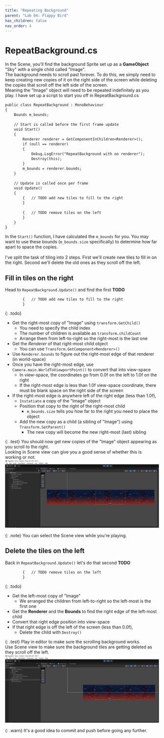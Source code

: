 ```yaml
---
title: "Repeating Background"
parent: "Lab 04: Flappy Bird"
has_children: false
nav_order: 4
---
```


# RepeatBackground.cs
In the Scene, you'll find the background Sprite set up as a **GameObject** "Sky" with a single child called "Image".\
The background needs to scroll past forever. To do this, we simply need to keep creating new copies of it on the right side of the screen while deleting the copies that scroll off the left side of the screen.\
Meaning the "Image" object will need to be repeated indefinitely as you play.
I have set up a script to start you off in RepeatBackground.cs
```
public class RepeatBackground : MonoBehaviour
{
    Bounds m_bounds;

    // Start is called before the first frame update
    void Start()
    {
        Renderer renderer = GetComponentInChildren<Renderer>();
        if (null == renderer)
        {
            Debug.LogError("RepeatBackground with no renderer");
            Destroy(this);
        }
        m_bounds = renderer.bounds;
    }

    // Update is called once per frame
    void Update()
    {
        {   // TODO add new tiles to fill to the right
        }

        {   // TODO remove tiles on the left
        }
    }
}

```
In the `Start()` function, I have calculated the `m_bounds` for you.
You may want to use these bounds (`m_bounds.size` specifically) to determine how far apart to space the copies.\
\
I've split the task of tiling into 2 steps. First we'll create new tiles to fill in on the right. Second we'll delete the old ones as they scroll off the left.

## Fill in tiles on the right
Head to `RepeatBackground.Update()` and find the first **TODO**
```
        {   // TODO add new tiles to fill to the right
        }
```

{: .todo}
* Get the right-most copy of "Image" using `transform.GetChild()`
    * You need to specify the child index
    * The number of children is available as `transform.childCount`
    * Arrange them from left-to-right so the right-most is the last one
* Get the *Renderer* of that right-most child object
    * You can use `Transform.GetComponent<Renderer>()`
* Use `Renderer.bounds` to figure out the right-most edge of that renderer (in world-space)
* Once you have the right-most edge, use `Camera.main.WorldToViewportPoint()` to convert that into view-space
    * In view-space, the coordinates go from 0.0f on the left to 1.0f on the right
    * If the right-most edge is less than 1.0f view-space coordinate, there must be blank space on the right side of the screen
* If the right-most edge is anywhere left of the right edge (less than 1.0f),
    * `Instatiate` a copy of the "Image" object
    * Position that copy to the right of the right-most child
        * `m_bounds.size` tells you how far to the right you need to place the object
    * Add the new copy as a child (a sibling of "Image") using `Transform.SetParent()`
        * The new copy will become the new right-most (last) sibling

{: .test}
You should now get new copies of the "Image" object appearing as you scroll to the right.\
Looking in Scene view can give you a good sense of whether this is working or not.\
![Repeated Background](images/lab04/repeat1.jpg "Repeated Background")

{: .note}
You can select the Scene view while you're playing.

## Delete the tiles on the left
Back in `RepeatBackground.Update()` let's do that second **TODO**
```
        {   // TODO remove tiles on the left
        }
```

{: .todo}
* Get the left-most copy of "Image"
    * We arranged the children from left-to-right so the left-most is the first one
* Get the **Renderer** and the **Bounds** to find the right edge of the left-most child
* Convert that right edge position into view-space
* If that right edge is off the left of the screen (less than 0.0f),
    * Delete the child with `Destroy()`

{: .test}
Play in editor to make sure the scrolling background works.\
Use Scene view to make sure the background tiles are getting deleted as they scroll off the left.
![Remove Extras](images/lab04/repeat2.jpg "Remove Extras")

{: .warn}
It's a good idea to commit and push before going any further.